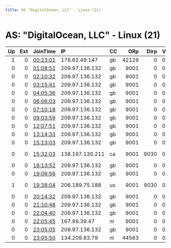 ```yaml
---
title: AS "DigitalOcean, LLC" - Linux (21)
---
```


# AS: "DigitalOcean, LLC" - Linux (21)

|   Up |   Ext | JoinTime                                                                                            | IP              | CC   |   ORp |   Dirp | Version   | Contact                  | Nickname      |   eFamMembers |
|-----:|------:|:----------------------------------------------------------------------------------------------------|:----------------|:-----|------:|-------:|:----------|:-------------------------|:--------------|--------------:|
|    1 |     0 | [00:23:01](https://metrics.torproject.org/rs.html#details/55CAC597CF060635602D71773EF7FD72FE61BBA7) | 178.62.49.147   | gb   | 42129 |      0 | 0.4.1.6   | None                     | Unnamed       |             1 |
|    0 |     0 | [01:08:51](https://metrics.torproject.org/rs.html#details/093C8AD47665A506395B2672CF322450DDAAFD1B) | 209.97.136.132  | gb   |  9001 |      0 | 0.3.4.11  | None                     | hacktheplanet |             1 |
|    0 |     0 | [02:10:32](https://metrics.torproject.org/rs.html#details/0F02B68A232FECD5055148C78DB0E13314CD2EAF) | 209.97.136.132  | gb   |  9001 |      0 | 0.3.4.11  | None                     | hacktheplanet |             1 |
|    0 |     0 | [03:15:41](https://metrics.torproject.org/rs.html#details/ACBE35FB0A1B2FD4242FB0ED7CD7E02322B70CD0) | 209.97.136.132  | gb   |  9001 |      0 | 0.3.4.11  | None                     | hacktheplanet |             1 |
|    0 |     0 | [04:05:36](https://metrics.torproject.org/rs.html#details/954E8AD3EEF719DF7F3BBE6CC06741962E0B0CE7) | 209.97.136.132  | gb   |  9001 |      0 | 0.3.4.11  | None                     | hacktheplanet |             1 |
|    0 |     0 | [06:06:03](https://metrics.torproject.org/rs.html#details/F526D6A83C9505186DBACC85F31E568FB95FBC36) | 209.97.136.132  | gb   |  9001 |      0 | 0.3.4.11  | None                     | hacktheplanet |             1 |
|    0 |     0 | [07:10:18](https://metrics.torproject.org/rs.html#details/D1C0655DEF4D53007FCEF7BCA54410A75B18B574) | 209.97.136.132  | gb   |  9001 |      0 | 0.3.4.11  | None                     | hacktheplanet |             1 |
|    0 |     0 | [09:03:59](https://metrics.torproject.org/rs.html#details/8C1978CE8504C64DB89AF522B64AE24AD2FD40F3) | 209.97.136.132  | gb   |  9001 |      0 | 0.3.4.11  | None                     | hacktheplanet |             1 |
|    0 |     0 | [12:07:51](https://metrics.torproject.org/rs.html#details/71292C2007788EA0F192F13A936BB0CD8FB6E59F) | 209.97.136.132  | gb   |  9001 |      0 | 0.3.4.11  | None                     | hacktheplanet |             1 |
|    0 |     0 | [13:14:33](https://metrics.torproject.org/rs.html#details/E2C3BDE6A963DE60508F26CB4528FB45B07C20E6) | 209.97.136.132  | gb   |  9001 |      0 | 0.3.4.11  | None                     | hacktheplanet |             1 |
|    0 |     0 | [15:13:03](https://metrics.torproject.org/rs.html#details/C467175A8B465732581A82C1388052A796A5747A) | 209.97.136.132  | gb   |  9001 |      0 | 0.3.4.11  | None                     | hacktheplanet |             1 |
|    0 |     0 | [15:32:03](https://metrics.torproject.org/rs.html#details/BCE4082724F813BF9AF239D38C90087BDD2272D6) | 138.197.130.211 | ca   |  9001 |   9030 | 0.4.1.6   | sveleev at bk dot ru tor | nix888        |             1 |
|    0 |     0 | [18:13:52](https://metrics.torproject.org/rs.html#details/A161FDD419058CF9FF20C70307042A9EF0CD27AA) | 209.97.136.132  | gb   |  9001 |      0 | 0.3.4.11  | None                     | hacktheplanet |             1 |
|    0 |     0 | [19:06:56](https://metrics.torproject.org/rs.html#details/B4C63CE7A0B6D07136F19D6F11AFD6949D62E377) | 209.97.136.132  | gb   |  9001 |      0 | 0.3.4.11  | None                     | hacktheplanet |             1 |
|    1 |     0 | [19:38:04](https://metrics.torproject.org/rs.html#details/879736EAD76397C694484701BE5F6071DA9C8333) | 206.189.75.188  | us   |  9001 |   9030 | 0.4.1.6   | rehder21678 at gmail dot | FTF2020       |             1 |
|    0 |     0 | [20:14:32](https://metrics.torproject.org/rs.html#details/4A979C8D4466244F8A77EA3DE8830E5982D74354) | 209.97.136.132  | gb   |  9001 |      0 | 0.3.4.11  | None                     | hacktheplanet |             1 |
|    0 |     0 | [21:10:48](https://metrics.torproject.org/rs.html#details/E987827DD5894C9D11776CD27C50F057593A45D1) | 209.97.136.132  | gb   |  9001 |      0 | 0.3.4.11  | None                     | hacktheplanet |             1 |
|    0 |     0 | [22:04:40](https://metrics.torproject.org/rs.html#details/7C0B1023E9A84CC5C28C0CA230F3E3643B443946) | 209.97.136.132  | gb   |  9001 |      0 | 0.3.4.11  | None                     | hacktheplanet |             1 |
|    0 |     0 | [22:05:45](https://metrics.torproject.org/rs.html#details/7CDA04A9E54032945BCB57A288B6F1E6131F0DC1) | 167.99.39.47    | nl   |  9001 |      0 | 0.3.4.11  | None                     | hacktheplanet |             1 |
|    0 |     0 | [23:05:05](https://metrics.torproject.org/rs.html#details/F11D2B493EA5CFDDA2FF862F3148C616B02E84DB) | 209.97.136.132  | gb   |  9001 |      0 | 0.3.4.11  | None                     | hacktheplanet |             1 |
|    0 |     0 | [23:05:50](https://metrics.torproject.org/rs.html#details/49192FBF6972027FD3F7A96850E7E073AFA89450) | 134.209.83.79   | nl   | 44563 |      0 | 0.4.1.6   | None                     | Unnamed       |             1 |
